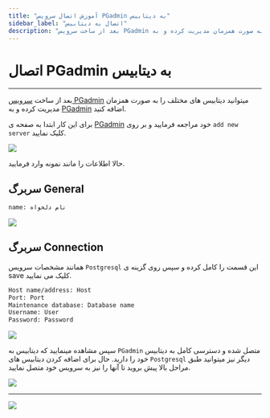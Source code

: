 ```yaml
---
title: "آموزش اتصال سرویس PGadmin به دیتابیس"
sidebar_label: "اتصال به دیتابیس"
description: "بعد از ساخت سرویس PGadmin میتوانید دیتابیس های مختلف را به صورت همزمان مدیریت کرده و به PGadmin اضافه کنید."
---
```


# اتصال PGadmin به دیتابیس
---

بعد از ساخت [سرویس PGadmin](https://docs.chabokan.net/ready-application/pgadmin/install/) میتوانید دیتابیس های مختلف را به صورت همزمان مدیریت کرده و به [PGadmin](https://docs.chabokan.net/ready-application/pgadmin/install/) اضافه کنید.

برای این کار ابتدا به صفحه ی [PGadmin](https://docs.chabokan.net/ready-application/pgadmin/install/) خود مراجعه فرمایید و بر روی `add new server` کلیک نمایید.

![](https://s1.chabokan.net/docs/images/odoo_1-edited-1.jpg)

حالا اطلاعات را مانند نمونه وارد فرمایید.

## سربرگ General

```bash
name: نام دلخواه
```
![](https://s1.chabokan.net/docs/images/Screenshot-1402-06-04-at-4.20.22-PM.png)

## سربرگ Connection

همانند مشخصات سرویس `Postgresql` این قسمت را کامل کرده و سپس روی گزینه ی save کلیک می نمایید.

```bash
Host name/address: Host
Port: Port
Maintenance database: Database name
Username: User
Password: Password
```

![](https://s1.chabokan.net/docs/images/odoo_2.jpg)

سپس مشاهده مینمایید که دیتابیس به `PGadmin` متصل شده و دسترسی کامل به دیتابیس خود را دارید. حال برای اضافه کردن دیتابیس های `Postgresql` دیگر نیز میتوانید طبق مراحل بالا پیش بروید تا آنها را نیز به سرویس خود متصل نمایید.

![](https://s1.chabokan.net/docs/images/pgadmin_add_1.jpg)

---
<a href="https://hub.chabokan.net/fa/services/create/pgadmin" ><img src="https://s1.chabokan.net/docs/images/pgadmin-banner.png" /></a>